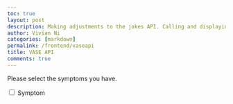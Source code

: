 ```yaml
---
toc: true
layout: post
description: Making adjustments to the jokes API. Calling and displaying information from AWS flask server
author: Vivian Ni
categories: [markdown]
permalink: /frontend/vaseapi
title: VASE API
comments: true
---
```


<!DOCTYPE html>
<html lang="eng">
<head>
    <meta charset ="UTF-8">
    <meta name="viewport" content="width=device-width, initial-scale=1.0">
    <title>VASE Diagnosis System</title>
</head>
<body>
    <div class="container">
        <p class="title">
            Please select the symptoms you have.
        </p>
        <div class="box">
            <div>
                <input type="checkbox" value="javaScript" class="checkbox">
                <label for="javaScript">Symptom</label>
            </div>
        </div>
    </div>
</body>
</html>

